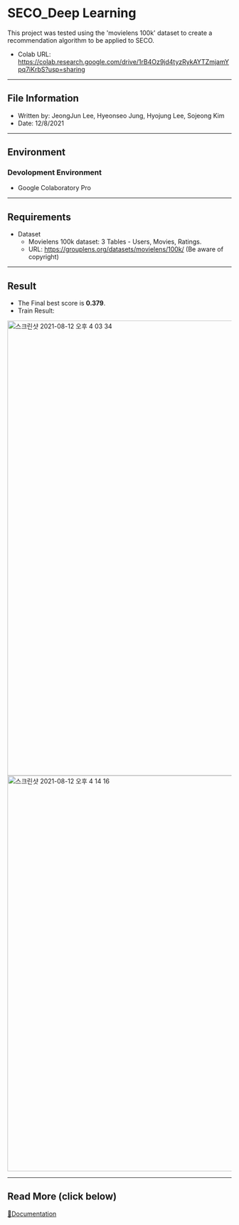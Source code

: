 # SECO_Deep Learning
This project was tested using the 'movielens 100k' dataset to create a recommendation algorithm to be applied to SECO. 
- Colab URL: https://colab.research.google.com/drive/1rB4Oz9jd4tyzRykAYTZmjamYpq7iKrbS?usp=sharing
---

## File Information
- Written by: JeongJun Lee, Hyeonseo Jung, Hyojung Lee, Sojeong Kim
- Date: 12/8/2021
---
## Environment  
### Devolopment Environment  
- Google Colaboratory Pro
---
## Requirements
- Dataset
   - Movielens 100k dataset: 3 Tables - Users, Movies, Ratings.
   - URL: https://grouplens.org/datasets/movielens/100k/ (Be aware of copyright)

---
## Result
- The Final best score is **0.379**.
- Train Result:    
<img width="1022" alt="스크린샷 2021-08-12 오후 4 03 34" src="https://user-images.githubusercontent.com/44626833/129153742-a4ae48a0-83e4-4bab-b26e-a706179a434e.png">
<img width="889" alt="스크린샷 2021-08-12 오후 4 14 16" src="https://user-images.githubusercontent.com/44626833/129153926-4bb6438b-de72-4c54-a8aa-9a98603e275e.png">

---

## Read More (click below)
[📕Documentation](https://github.com/GachonBaro/SECO_DL/blob/main/Deep%20Autoencoders%20for%20eco%20recommendations.pdf)

